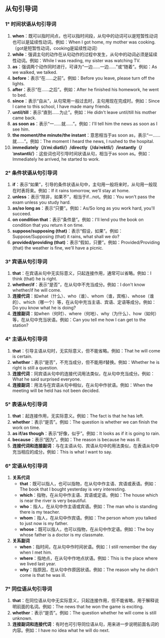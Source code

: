 ## 从句引导词

### 1° 时间状语从句引导词
1. **when**：既可以指时间点，也可以指时间段，从句中的动词可以是短暂性动词也可以是延续性动词。例如：When I got home, my mother was cooking.（got是短暂性动词，cooking是延续性动词）
2. **while**：强调主句的动作在从句动作的过程中发生，从句中的动词必须是延续性动词。例如：While I was reading, my sister was watching TV.
3. **as**：强调两个动作同时进行，可译为“一边……一边……”或“随着”。例如：As we walked, we talked.
4. **before**：表示“在……之前”。例如：Before you leave, please turn off the lights.
5. **after**：表示“在……之后”。例如：After he finished his homework, he went to bed.
6. **since**：表示“自从”，从句常用一般过去时，主句用现在完成时。例如：Since I came to this school, I have made many friends.
7. **until/till**：表示“直到……为止”。例如：He didn't leave until/till his mother came back.
8. **as soon as**：表示“一……就……”。例如：I'll tell him the news as soon as I see him.
9. **the moment/the minute/the instant**：意思相当于as soon as，表示“一……就……”。例如：The moment I heard the news, I rushed to the hospital.
10. **immediately（/ɪˈmiːdiətli/）/directly（/dəˈrektli/）/instantly（/ˈɪnstəntli/）**：这些词也可引导时间状语从句，相当于as soon as。例如：Immediately he arrived, he started to work.

### 2° 条件状语从句引导词
1. **if**：表示“如果”，引导的条件状语从句中，主句用一般将来时，从句用一般现在时表将来。例如：If it rains tomorrow, we'll stay at home.
2. **unless**：表示“除非，如果不”，相当于if...not。例如：You won't pass the exam unless you study hard.
3. **as/so long as**：表示“只要”。例如：As/So long as you work hard, you'll succeed.
4. **on condition that**：表示“条件是”。例如：I'll lend you the book on condition that you return it on time.
5. **suppose/supposing (that)**：表示“假设，如果”。例如：Suppose/Supposing (that) it rains, what shall we do?
6. **provided/providing (that)**：表示“假如，只要”。例如：Provided/Providing (that) the weather is fine, we'll have a picnic.

### 3° 宾语从句引导词
1. **that**：在宾语从句中无实际意义，只起连接作用，通常可以省略。例如：I think (that) he is right.
2. **whether/if**：表示“是否”，在从句中不充当成分。例如：I don't know whether/if he will come.
3. **连接代词**：如what（什么）、who（谁）、whom（谁，宾格）、whose（谁的）、which（哪一个）等，在从句中充当主语、宾语、定语等成分。例如：Do you know what he is doing?
4. **连接副词**：如when（何时）、where（何地）、why（为什么）、how（如何）等，在从句中充当状语。例如：Can you tell me how I can get to the station?

### 4° 主语从句引导词
1. **that**：引导主语从句时，无实际意义，但不能省略。例如：That he will come is certain.
2. **whether**：表示“是否”，不充当成分，但不能用if替换。例如：Whether he is right is still a question.
3. **连接代词**：同宾语从句中的连接代词用法类似，在从句中充当成分。例如：What he said surprised everyone.
4. **连接副词**：用法与在宾语从句中相似，在从句中作状语。例如：When the meeting will be held has not been decided.

### 5° 表语从句引导词
1. **that**：起连接作用，无实际意义。例如：The fact is that he has left.
2. **whether**：表示“是否”。例如：The question is whether we can finish the work on time.
3. **as if/as though**：表示“好像，似乎”。例如：It looks as if it is going to rain.
4. **because**：表示“因为”。例如：The reason is because he was ill.
5. **连接代词和连接副词**：与在主语从句、宾语从句中的用法类似，在表语从句中充当相应的成分。例如：This is what I want to say.

### 6° 定语从句引导词
1. **关系代词**
    - **that**：既可以指人，也可以指物，在从句中作主语、宾语或表语。例如：The book that I bought yesterday is very interesting.
    - **which**：指物，在从句中作主语、宾语或定语。例如：The house which is near the river is very beautiful.
    - **who**：指人，在从句中作主语或宾语。例如：The man who is standing there is my teacher.
    - **whom**：指人，在从句中作宾语。例如：The person whom you talked to just now is my father.
    - **whose**：既可以指人，也可以指物，在从句中作定语。例如：The boy whose father is a doctor is my classmate.
2. **关系副词**
    - **when**：指时间，在从句中作时间状语。例如：I still remember the day when I met him.
    - **where**：指地点，在从句中作地点状语。例如：This is the place where we lived last year.
    - **why**：指原因，在从句中作原因状语。例如：The reason why he didn't come is that he was ill.

### 7° 同位语从句引导词
1. **that**：在同位语从句中无实际意义，只起连接作用，但不能省略，用于解释说明前面的名词。例如：The news that he won the game is exciting.
2. **whether**：表示“是否”。例如：The question whether he will come is still unknown.
3. **连接副词和连接代词**：有时也可引导同位语从句，用来进一步说明前面名词的内容。例如：I have no idea what he will do next.
